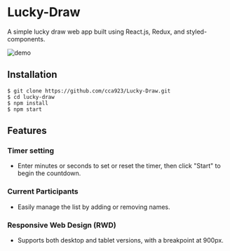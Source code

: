 # Lucky-Draw

A simple lucky draw web app built using React.js, Redux, and styled-components.

![demo](https://github.com/user-attachments/assets/71329f65-ede1-429c-854c-95dcc154a352)

## Installation

```shell
$ git clone https://github.com/cca923/Lucky-Draw.git
$ cd lucky-draw
$ npm install
$ npm start
```

## Features

### Timer setting

- Enter minutes or seconds to set or reset the timer, then click "Start" to begin the countdown.

### Current Participants

- Easily manage the list by adding or removing names.

### Responsive Web Design (RWD)

- Supports both desktop and tablet versions, with a breakpoint at 900px.
